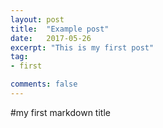 ```yaml
---
layout: post
title:  "Example post"
date:   2017-05-26
excerpt: "This is my first post"
tag:
- first 

comments: false
---
```


#my first markdown title